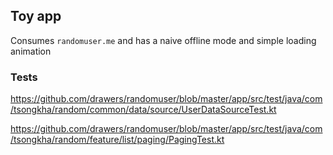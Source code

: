 ## Toy app

Consumes `randomuser.me` and has a naive offline mode and simple loading animation

### Tests

https://github.com/drawers/randomuser/blob/master/app/src/test/java/com/tsongkha/random/common/data/source/UserDataSourceTest.kt

https://github.com/drawers/randomuser/blob/master/app/src/test/java/com/tsongkha/random/feature/list/paging/PagingTest.kt
